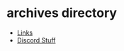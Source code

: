 # archives directory
- [Links](https://github.com/shroodoms/archives/blob/main/links.md)
- [Discord Stuff](https://github.com/shroodoms/archives/blob/main/discord.md)
